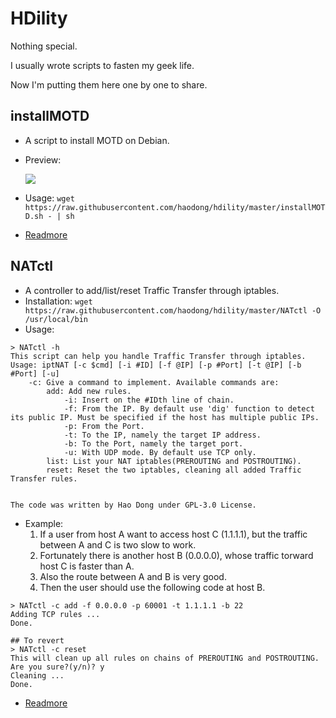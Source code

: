 # HDility

Nothing special.

I usually wrote scripts to fasten my geek life.

Now I'm putting them here one by one to share.

## installMOTD
- A script to install MOTD on Debian.
- Preview:

    ![](https://haodong.me/images/contents/2017-01-21-debian-motd.png)

- Usage: `wget https://raw.githubusercontent.com/haodong/hdility/master/installMOTD.sh - | sh`
- [Readmore](https://haodong.me/post/2017-01-21-debian-motd.html)

## NATctl
- A controller to add/list/reset Traffic Transfer through iptables.
- Installation: `wget https://raw.githubusercontent.com/haodong/hdility/master/NATctl -O /usr/local/bin`
- Usage:
```
> NATctl -h
This script can help you handle Traffic Transfer through iptables.
Usage: iptNAT [-c $cmd] [-i #ID] [-f @IP] [-p #Port] [-t @IP] [-b #Port] [-u]
    -c: Give a command to implement. Available commands are:
        add: Add new rules.
            -i: Insert on the #IDth line of chain.
            -f: From the IP. By default use 'dig' function to detect its public IP. Must be specified if the host has multiple public IPs.
            -p: From the Port.
            -t: To the IP, namely the target IP address.
            -b: To the Port, namely the target port.
            -u: With UDP mode. By default use TCP only.
        list: List your NAT iptables(PREROUTING and POSTROUTING).
        reset: Reset the two iptables, cleaning all added Traffic Transfer rules.


The code was written by Hao Dong under GPL-3.0 License.
```
- Example:
    1. If a user from host A want to access host C (1.1.1.1), but the traffic between A and C is two slow to work.
    2. Fortunately there is another host B (0.0.0.0), whose traffic torward host C is faster than A.
    3. Also the route between A and B is very good.
    4. Then the user should use the following code at host B.
```
> NATctl -c add -f 0.0.0.0 -p 60001 -t 1.1.1.1 -b 22
Adding TCP rules ...
Done.

## To revert
> NATctl -c reset
This will clean up all rules on chains of PREROUTING and POSTROUTING.
Are you sure?(y/n)? y
Cleaning ...
Done.
```
- [Readmore](https://haodong.me/post/2017-01-22-nat-controller.html)
